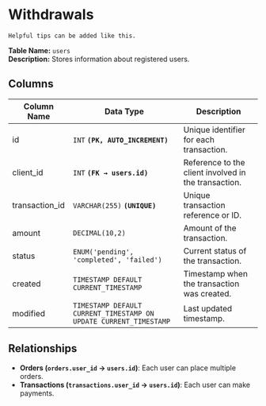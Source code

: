 # Withdrawals

```{tip}
Helpful tips can be added like this.
```

**Table Name:** `users` <br>
**Description:** Stores information about registered users.

## Columns

| Column Name    | Data Type                                                         | Description                                          |
| -------------- | ----------------------------------------------------------------- | ---------------------------------------------------- |
| id             | `INT` **`(PK, AUTO_INCREMENT)`**                                  | Unique identifier for each transaction.              |
| client_id      | `INT` **`(FK → users.id)`**                                       | Reference to the client involved in the transaction. |
| transaction_id | `VARCHAR(255)` **`(UNIQUE)`**                                     | Unique transaction reference or ID.                  |
| amount         | `DECIMAL(10,2)`                                                   | Amount of the transaction.                           |
| status         | `ENUM('pending', 'completed', 'failed')`                          | Current status of the transaction.                   |
| created        | `TIMESTAMP DEFAULT CURRENT_TIMESTAMP`                             | Timestamp when the transaction was created.          |
| modified       | `TIMESTAMP DEFAULT CURRENT_TIMESTAMP ON UPDATE CURRENT_TIMESTAMP` | Last updated timestamp.                              |

## Relationships

- **Orders (`orders.user_id` → `users.id`)**: Each user can place multiple orders.
- **Transactions (`transactions.user_id` → `users.id`)**: Each user can make payments.
